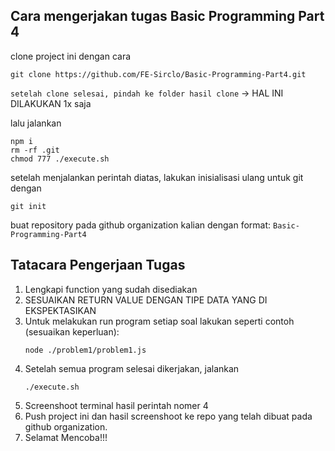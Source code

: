 ## Cara mengerjakan tugas Basic Programming Part 4

clone project ini dengan cara

```
git clone https://github.com/FE-Sirclo/Basic-Programming-Part4.git
```

`setelah clone selesai, pindah ke folder hasil clone` -> HAL INI DILAKUKAN 1x saja

lalu jalankan

```
npm i
rm -rf .git
chmod 777 ./execute.sh
```

setelah menjalankan perintah diatas, lakukan inisialisasi ulang untuk git dengan

```
git init
```

buat repository pada github organization kalian dengan format: `Basic-Programming-Part4`

## Tatacara Pengerjaan Tugas

1. Lengkapi function yang sudah disediakan
2. SESUAIKAN RETURN VALUE DENGAN TIPE DATA YANG DI EKSPEKTASIKAN
3. Untuk melakukan run program setiap soal lakukan seperti contoh (sesuaikan keperluan):
   ```
   node ./problem1/problem1.js
   ```
4. Setelah semua program selesai dikerjakan, jalankan
   ```
   ./execute.sh
   ```
5. Screenshoot terminal hasil perintah nomer 4
6. Push project ini dan hasil screenshoot ke repo yang telah dibuat pada github organization.
7. Selamat Mencoba!!!
